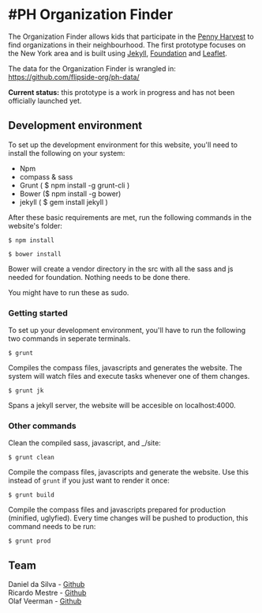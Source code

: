#PH Organization Finder
========
The Organization Finder allows kids that participate in the [Penny Harvest](http://www.commoncents.org/go/penny-harvest) to find organizations in their neighbourhood. The first prototype focuses on the New York area and is built using [Jekyll](http://jekyllrb.com/), [Foundation](http://foundation.zurb.com/) and [Leaflet](http://leafletjs.com/).

The data for the Organization Finder is wrangled in: https://github.com/flipside-org/ph-data/

__Current status:__ this prototype is a work in progress and has not been officially launched yet.

## Development environment
To set up the development environment for this website, you'll need to install the following on your system:

- Npm
- compass & sass
- Grunt ( $ npm install -g grunt-cli )
- Bower ($ npm install -g bower)
- jekyll ( $ gem install jekyll )


After these basic requirements are met, run the following commands in the website's folder:
```
$ npm install

```
```
$ bower install
```
Bower will create a vendor directory in the src with all the sass and js needed for foundation. Nothing needs to be done there.

You might have to run these as sudo.

### Getting started
To set up your development environment, you'll have to run the following two commands in seperate terminals.

```
$ grunt
```
Compiles the compass files, javascripts and generates the website.
The system will watch files and execute tasks whenever one of them changes.

```
$ grunt jk
```
Spans a jekyll server, the website will be accesible on localhost:4000.

### Other commands
Clean the compiled sass, javascript, and _/site:
```
$ grunt clean
```

Compile the compass files, javascripts and generate the website. Use this instead of ```grunt``` if you just want to render it once:
```
$ grunt build
```

Compile the compass files and javascripts prepared for production (minified, uglyfied). Every time changes will be pushed to production, this command needs to be run:
```
$ grunt prod
```

## Team

Daniel da Silva - [Github](https://github.com/danielfdsilva)  
Ricardo Mestre - [Github](https://github.com/ricardomestre)  
Olaf Veerman - [Github](https://github.com/olafveerman)